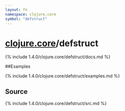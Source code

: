 ```yaml
---
layout: fn
namespace: clojure.core
symbol: "defstruct"
---
```


# [clojure.core](../)/defstruct

{% include 1.4.0/clojure.core/defstruct/docs.md %}

##Examples

{% include 1.4.0/clojure.core/defstruct/examples.md %}
## Source
{% include 1.4.0/clojure.core/defstruct/src.md %}


